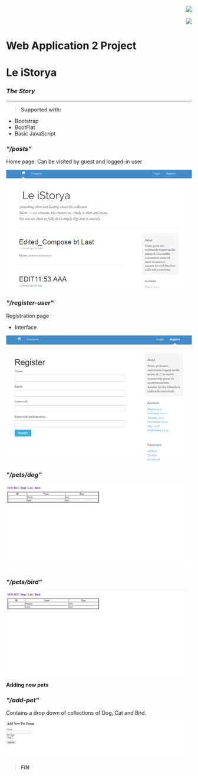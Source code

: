 <p align="right"><img src="https://laravel.com/assets/img/components/logo-laravel.svg"></p>

<p align="right"><img src="https://poser.pugx.org/laravel/framework/v/stable.svg"></p>

# Web Application 2 Project


# Le iStorya
### *The Story*
----------

> **Supported with:**
* Bootstrap
* BootFlat
* Basic JavaScript


### *"/posts"*
Home page.
Can be visited by guest and logged-in user

![Posts Home Page](https://github.com/LynyrdRoss/ALQUIROZ-Project-WebApp-Laravel/blob/master/1.png "Posts Home Page")


### *"/register-user"*
Registration page
+ Interface

![Registration Page](https://github.com/LynyrdRoss/ALQUIROZ-Project-WebApp-Laravel/blob/master/2.png "Registration Page")

### *"/pets/dog"*

![Dog Page](https://github.com/LynyrdRoss/ALQUIROZ-Assignment/blob/master/2.png "Dog Page")

### *"/pets/bird"*

![Bird Page](https://github.com/LynyrdRoss/ALQUIROZ-Assignment/blob/master/3.png "Bird Page")


**Adding new pets**

### *"/add-pet"*
Contains a drop down of collections of Dog, Cat and Bird.

![Add Pet Form](https://github.com/LynyrdRoss/ALQUIROZ-Assignment/blob/master/4.png "Add Pet Form")


> **_FIN_**
